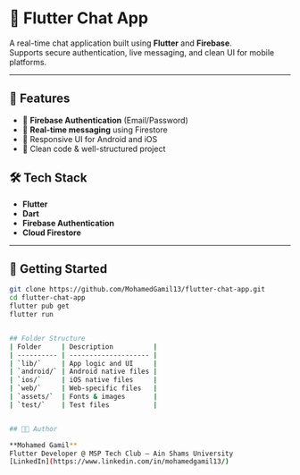 # 💬 Flutter Chat App

A real-time chat application built using **Flutter** and **Firebase**.  
Supports secure authentication, live messaging, and clean UI for mobile platforms.

---

## 🚀 Features

- 🔐 **Firebase Authentication** (Email/Password)
- 📡 **Real-time messaging** using Firestore
- 📱 Responsive UI for Android and iOS
- 🧼 Clean code & well-structured project



## 🛠️ Tech Stack

- **Flutter**
- **Dart**
- **Firebase Authentication**
- **Cloud Firestore**

---

## 🧪 Getting Started

```bash
git clone https://github.com/MohamedGamil13/flutter-chat-app.git
cd flutter-chat-app
flutter pub get
flutter run


## Folder Structure
| Folder     | Description          |
| ---------- | -------------------- |
| `lib/`     | App logic and UI     |
| `android/` | Android native files |
| `ios/`     | iOS native files     |
| `web/`     | Web-specific files   |
| `assets/`  | Fonts & images       |
| `test/`    | Test files           |


## 👨‍💻 Author

**Mohamed Gamil**  
Flutter Developer @ MSP Tech Club – Ain Shams University  
[LinkedIn](https://www.linkedin.com/in/mohamedgamil13/)
